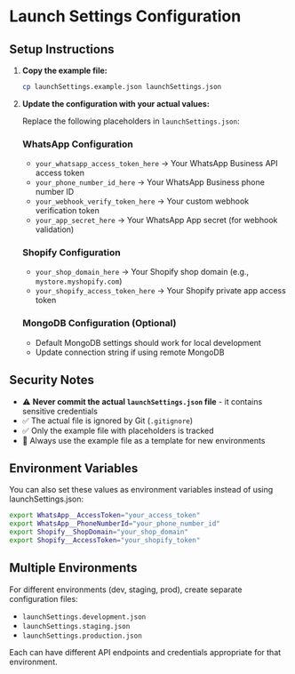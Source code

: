 # Launch Settings Configuration

## Setup Instructions

1. **Copy the example file:**
   ```bash
   cp launchSettings.example.json launchSettings.json
   ```

2. **Update the configuration with your actual values:**
   
   Replace the following placeholders in `launchSettings.json`:

   ### WhatsApp Configuration
   - `your_whatsapp_access_token_here` → Your WhatsApp Business API access token
   - `your_phone_number_id_here` → Your WhatsApp Business phone number ID
   - `your_webhook_verify_token_here` → Your custom webhook verification token
   - `your_app_secret_here` → Your WhatsApp App secret (for webhook validation)

   ### Shopify Configuration
   - `your_shop_domain_here` → Your Shopify shop domain (e.g., `mystore.myshopify.com`)
   - `your_shopify_access_token_here` → Your Shopify private app access token

   ### MongoDB Configuration (Optional)
   - Default MongoDB settings should work for local development
   - Update connection string if using remote MongoDB

## Security Notes

- ⚠️ **Never commit the actual `launchSettings.json` file** - it contains sensitive credentials
- ✅ The actual file is ignored by Git (`.gitignore`)
- ✅ Only the example file with placeholders is tracked
- 🔄 Always use the example file as a template for new environments

## Environment Variables

You can also set these values as environment variables instead of using launchSettings.json:

```bash
export WhatsApp__AccessToken="your_access_token"
export WhatsApp__PhoneNumberId="your_phone_number_id"
export Shopify__ShopDomain="your_shop_domain"
export Shopify__AccessToken="your_shopify_token"
```

## Multiple Environments

For different environments (dev, staging, prod), create separate configuration files:
- `launchSettings.development.json`
- `launchSettings.staging.json`
- `launchSettings.production.json`

Each can have different API endpoints and credentials appropriate for that environment.
